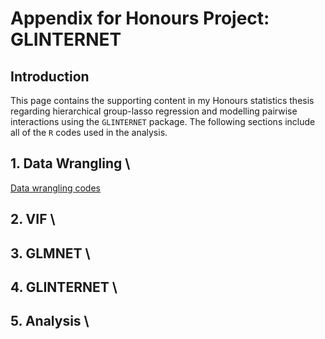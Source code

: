 # Appendix for Honours Project: GLINTERNET

## Introduction
This page contains the supporting content in my Honours statistics thesis regarding hierarchical group-lasso 
regression and modelling pairwise interactions using the `GLINTERNET` package. The following sections include
all of the `R` codes used in the analysis. 

## 1. Data Wrangling \\
[Data wrangling codes](https://github.com/debl9/Honours_glinternet/blob/master/Rcodes/code1_data_wrangling.R)

## 2. VIF \\

## 3. GLMNET \\

## 4. GLINTERNET \\

## 5. Analysis \\
